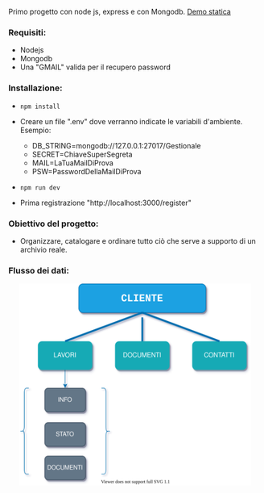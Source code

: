 Primo progetto con node js, express e con Mongodb.
[Demo statica](https://demo-gestionale.herokuapp.com/)

### Requisiti:
  - Nodejs
  - Mongodb
  - Una "GMAIL" valida per il recupero password

### Installazione:
  - `npm install`
  - Creare un file ".env" dove verranno indicate le variabili d'ambiente. Esempio:
      - DB_STRING=mongodb://127.0.0.1:27017/Gestionale
      - SECRET=ChiaveSuperSegreta
      - MAIL=LaTuaMailDiProva
      - PSW=PasswordDellaMailDiProva
      
  - `npm run dev`
  -  Prima registrazione "http://localhost:3000/register" 


### Obiettivo del progetto:
  - Organizzare, catalogare e ordinare tutto ciò che serve a supporto di un archivio reale.

### Flusso dei dati:
<p align="center">
  <img width="460" height="400" src="/public/img/flow.svg">
</p>
